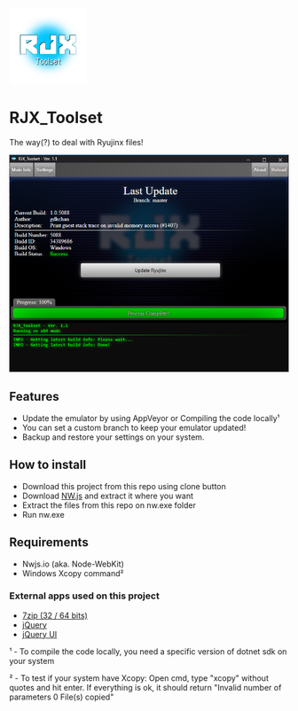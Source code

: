 <img src="https://raw.githubusercontent.com/themitosan/RJX_Toolset/master/App/img/logo.png" width="140" height="140">

# RJX_Toolset
The way(?) to deal with Ryujinx files!

<img src="https://raw.githubusercontent.com/themitosan/RJX_Toolset/master/App/img/print.png">

## Features
- Update the emulator by using AppVeyor or Compiling the code locally¹
- You can set a custom branch to keep your emulator updated!
- Backup and restore your settings on your system.

## How to install
- Download this project from this repo using clone button
- Download <a href="https://nwjs.io/" target="_blank">NW.js</a> and extract it where you want
- Extract the files from this repo on nw.exe folder
- Run nw.exe

## Requirements
- Nwjs.io (aka. Node-WebKit)
- Windows Xcopy command²

### External apps used on this project
- <a href="https://www.7-zip.org/">7zip (32 / 64 bits)</a>
- <a href="https://jquery.com/">jQuery</a>
- <a href="https://jqueryui.com/">jQuery UI</a>

¹ - To compile the code locally, you need a specific version of dotnet sdk on your system

² - To test if your system have Xcopy: Open cmd, type "xcopy" without quotes and hit enter. If everything is ok, it should return "Invalid number of parameters 0 File(s) copied"
